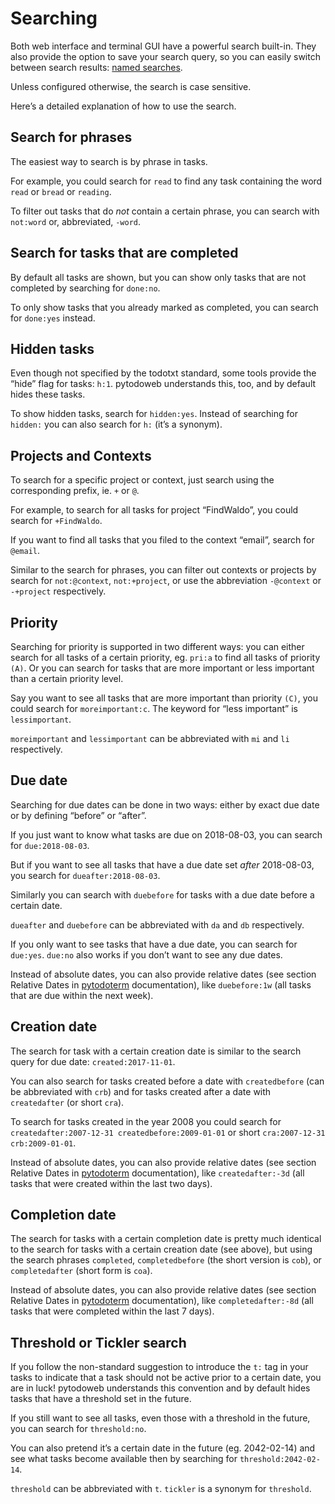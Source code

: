 # Searching

Both web interface and terminal GUI have a powerful search built-in. They also
provide the option to save your search query, so you can easily switch between
search results: [named searches](named-searches.md).

Unless configured otherwise, the search is case sensitive.

Here’s a detailed explanation of how to use the search.

## Search for phrases

The easiest way to search is by phrase in tasks.

For example, you could search for `read` to find any task containing the word
`read` or `bread` or `reading`.

To filter out tasks that do *not* contain a certain phrase, you can search with
`not:word` or, abbreviated, `-word`.


## Search for tasks that are completed

By default all tasks are shown, but you can show only tasks that are not
completed by searching for `done:no`.

To only show tasks that you already marked as completed, you can search for
`done:yes` instead.


## Hidden tasks

Even though not specified by the todotxt standard, some tools provide the
“hide” flag for tasks: `h:1`. pytodoweb understands this, too, and by default
hides these tasks.

To show hidden tasks, search for `hidden:yes`. Instead of searching for
`hidden:` you can also search for `h:` (it’s a synonym).


## Projects and Contexts

To search for a specific project or context, just search using the
corresponding prefix, ie. `+` or `@`.

For example, to search for all tasks for project “FindWaldo”, you could search
for `+FindWaldo`.

If you want to find all tasks that you filed to the context “email”, search
for `@email`.

Similar to the search for phrases, you can filter out contexts or projects by
search for `not:@context`, `not:+project`, or use the abbreviation `-@context`
or `-+project` respectively.


## Priority

Searching for priority is supported in two different ways: you can either
search for all tasks of a certain priority, eg. `pri:a` to find all tasks of
priority `(A)`.
Or you can search for tasks that are more important or less important than a
certain priority level.

Say you want to see all tasks that are more important than priority `(C)`, you
could search for `moreimportant:c`. The keyword for “less important” is
`lessimportant`.

`moreimportant` and `lessimportant` can be abbreviated with `mi` and `li`
respectively.


## Due date

Searching for due dates can be done in two ways: either by exact due date or
by defining “before” or “after”.

If you just want to know what tasks are due on 2018-08-03, you can search for
`due:2018-08-03`.

But if you want to see all tasks that have a due date set *after* 2018-08-03,
you search for `dueafter:2018-08-03`.

Similarly you can search with `duebefore` for tasks with a due date before a
certain date.

`dueafter` and `duebefore` can be abbreviated with `da` and `db` respectively.

If you only want to see tasks that have a due date, you can search for
`due:yes`. `due:no` also works if you don’t want to see any due dates.

Instead of absolute dates, you can also provide relative dates (see section
Relative Dates in [pytodoterm](doc/pytodoterm.md) documentation), like
`duebefore:1w` (all tasks that are due within the next week).


## Creation date

The search for task with a certain creation date is similar to the search
query for due date: `created:2017-11-01`.

You can also search for tasks created before a date with `createdbefore` (can
be abbreviated with `crb`) and for tasks created after a date with
`createdafter` (or short `cra`).

To search for tasks created in the year 2008 you could search for
`createdafter:2007-12-31 createdbefore:2009-01-01` or short `cra:2007-12-31
crb:2009-01-01`.

Instead of absolute dates, you can also provide relative dates (see section
Relative Dates in [pytodoterm](doc/pytodoterm.md) documentation), like
`createdafter:-3d` (all tasks that were created within the last two days).


## Completion date

The search for tasks with a certain completion date is pretty much identical
to the search for tasks with a certain creation date (see above), but using
the search phrases `completed`, `completedbefore` (the short version is `cob`), or
`completedafter` (short form is `coa`).

Instead of absolute dates, you can also provide relative dates (see section
Relative Dates in [pytodoterm](doc/pytodoterm.md) documentation), like
`completedafter:-8d` (all tasks that were completed within the last 7 days).


## Threshold or Tickler search

If you follow the non-standard suggestion to introduce the `t:` tag in your
tasks to indicate that a task should not be active prior to a certain date,
you are in luck! pytodoweb understands this convention and by default hides
tasks that have a threshold set in the future.

If you still want to see all tasks, even those with a threshold in the future,
you can search for `threshold:no`.

You can also pretend it’s a certain date in the future (eg. 2042-02-14) and
see what tasks become available then by searching for `threshold:2042-02-14`.

`threshold` can be abbreviated with `t`. `tickler` is a synonym for
`threshold`.


